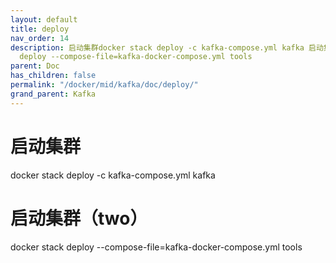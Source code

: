 ```yaml
---
layout: default
title: deploy
nav_order: 14
description: 启动集群docker stack deploy -c kafka-compose.yml kafka 启动集群（two）docker stack
  deploy --compose-file=kafka-docker-compose.yml tools
parent: Doc
has_children: false
permalink: "/docker/mid/kafka/doc/deploy/"
grand_parent: Kafka
---
```


# 启动集群
docker stack deploy -c kafka-compose.yml kafka
# 启动集群（two）
docker stack deploy --compose-file=kafka-docker-compose.yml tools

